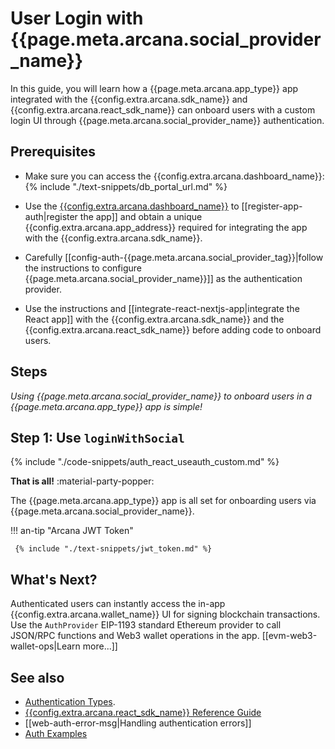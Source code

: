 # User Login with {{page.meta.arcana.social_provider_name}}

In this guide, you will learn how a {{page.meta.arcana.app_type}} app integrated with the {{config.extra.arcana.sdk_name}} and  {{config.extra.arcana.react_sdk_name}} can onboard users with a custom login UI through {{page.meta.arcana.social_provider_name}} authentication.

## Prerequisites

* Make sure you can access the {{config.extra.arcana.dashboard_name}}: {% include "./text-snippets/db_portal_url.md" %}

* Use the [{{config.extra.arcana.dashboard_name}}]({{page.meta.arcana.root_rel_path}}/concepts/dashboard.md) to [[register-app-auth|register the app]] and obtain a unique {{config.extra.arcana.app_address}} required for integrating the app with the {{config.extra.arcana.sdk_name}}.

* Carefully [[config-auth-{{page.meta.arcana.social_provider_tag}}|follow the instructions to configure {{page.meta.arcana.social_provider_name}}]] as the authentication provider.
  
* Use the instructions and [[integrate-react-nextjs-app|integrate the React app]] with the {{config.extra.arcana.sdk_name}} and the {{config.extra.arcana.react_sdk_name}} before adding code to onboard users.
    
## Steps

*Using {{page.meta.arcana.social_provider_name}} to onboard users in a {{page.meta.arcana.app_type}} app is simple!*

## Step 1: Use `loginWithSocial`

{% include "./code-snippets/auth_react_useauth_custom.md" %}

**That is all!**  :material-party-popper:

The {{page.meta.arcana.app_type}} app is all set for onboarding users via {{page.meta.arcana.social_provider_name}}.

!!! an-tip "Arcana JWT Token"

     {% include "./text-snippets/jwt_token.md" %}

## What's Next?

Authenticated users can instantly access the in-app {{config.extra.arcana.wallet_name}} UI for signing blockchain transactions. Use the `AuthProvider` EIP-1193 standard Ethereum provider to call JSON/RPC functions and Web3 wallet operations in the app. [[evm-web3-wallet-ops|Learn more...]]

## See also

* [Authentication Types]({{page.meta.arcana.root_rel_path}}/concepts/authtype/index.md).
* [{{config.extra.arcana.react_sdk_name}} Reference Guide](https://auth-react-sdk-ref-guide.netlify.app/)
* [[web-auth-error-msg|Handling authentication errors]]
* [Auth Examples](https://github.com/arcana-network/auth-examples)